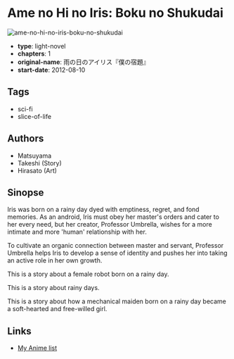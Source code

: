 # Ame no Hi no Iris: Boku no Shukudai

![ame-no-hi-no-iris-boku-no-shukudai](https://cdn.myanimelist.net/images/manga/3/144987.jpg)

-   **type**: light-novel
-   **chapters**: 1
-   **original-name**: 雨の日のアイリス『僕の宿題』
-   **start-date**: 2012-08-10

## Tags

-   sci-fi
-   slice-of-life

## Authors

-   Matsuyama
-   Takeshi (Story)
-   Hirasato (Art)

## Sinopse

Iris was born on a rainy day dyed with emptiness, regret, and fond memories. As an android, Iris must obey her master's orders and cater to her every need, but her creator, Professor Umbrella, wishes for a more intimate and more 'human' relationship with her.

To cultivate an organic connection between master and servant, Professor Umbrella helps Iris to develop a sense of identity and pushes her into taking an active role in her own growth.

This is a story about a female robot born on a rainy day.

This is a story about rainy days.

This is a story about how a mechanical maiden born on a rainy day became a soft-hearted and free-willed girl.

## Links

-   [My Anime list](https://myanimelist.net/manga/83585/Ame_no_Hi_no_Iris__Boku_no_Shukudai)
